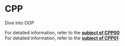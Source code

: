 # CPP
 Dive into OOP


For detailed information, refer to the **[subject of CPP00](https://github.com/ilnrzakirov/CPP/blob/main/CPP%2000/en.subject.pdf)**
<br>For detailed information, refer to the **[subject of CPP01](https://github.com/ilnrzakirov/CPP/blob/main/CPP01/en.subject.pdf)**</br>
